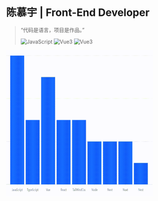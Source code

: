 # 陈慕宇 | Front-End Developer

> “代码是语言，项目是作品。”
>
> ![JavaScript](https://img.shields.io/badge/code-JavaScript-yellow)
> ![Vue3](https://img.shields.io/badge/framework-Vue3-brightgreen)
> ![Vue3](https://img.shields.io/badge/React-pink)

<img src="./skill-chart.gif" alt="技能图表" width="400" height="400" />
